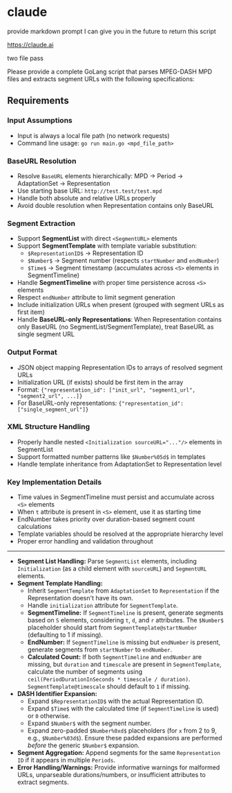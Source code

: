 # claude

provide markdown prompt I can give you in the future to return this script

https://claude.ai

two file pass

Please provide a complete GoLang script that parses MPEG-DASH MPD files and
extracts segment URLs with the following specifications:

## Requirements

### Input Assumptions
- Input is always a local file path (no network requests)
- Command line usage: `go run main.go <mpd_file_path>`

### BaseURL Resolution
- Resolve `BaseURL` elements hierarchically: MPD → Period → AdaptationSet → Representation
- Use starting base URL: `http://test.test/test.mpd`
- Handle both absolute and relative URLs properly
- Avoid double resolution when Representation contains only BaseURL

### Segment Extraction
- Support **SegmentList** with direct `<SegmentURL>` elements
- Support **SegmentTemplate** with template variable substitution:
  - `$RepresentationID$` → Representation ID
  - `$Number$` → Segment number (respects `startNumber` and `endNumber`)
  - `$Time$` → Segment timestamp (accumulates across `<S>` elements in SegmentTimeline)
- Handle **SegmentTimeline** with proper time persistence across `<S>` elements
- Respect `endNumber` attribute to limit segment generation
- Include initialization URLs when present (grouped with segment URLs as first item)
- Handle **BaseURL-only Representations**: When Representation contains only BaseURL (no SegmentList/SegmentTemplate), treat BaseURL as single segment URL

### Output Format
- JSON object mapping Representation IDs to arrays of resolved segment URLs
- Initialization URL (if exists) should be first item in the array
- Format: `{"representation_id": ["init_url", "segment1_url", "segment2_url", ...]}`
- For BaseURL-only representations: `{"representation_id": ["single_segment_url"]}`

### XML Structure Handling
- Properly handle nested `<Initialization sourceURL="..."/>` elements in SegmentList
- Support formatted number patterns like `$Number%05d$` in templates
- Handle template inheritance from AdaptationSet to Representation level

### Key Implementation Details
- Time values in SegmentTimeline must persist and accumulate across `<S>` elements
- When `t` attribute is present in `<S>` element, use it as starting time
- EndNumber takes priority over duration-based segment count calculations
- Template variables should be resolved at the appropriate hierarchy level
- Proper error handling and validation throughout

---

* **Segment List Handling:** Parse `SegmentList` elements, including `Initialization` (as a child element with `sourceURL`) and `SegmentURL` elements.
* **Segment Template Handling:**
    * Inherit `SegmentTemplate` from `AdaptationSet` to `Representation` if the Representation doesn't have its own.
    * Handle `initialization` attribute for `SegmentTemplate`.
    * **SegmentTimeline:** If `SegmentTimeline` is present, generate segments based on `S` elements, considering `t`, `d`, and `r` attributes. The `$Number$` placeholder should start from `SegmentTemplate@startNumber` (defaulting to 1 if missing).
    * **EndNumber:** If `SegmentTimeline` is missing but `endNumber` is present, generate segments from `startNumber` to `endNumber`.
    * **Calculated Count:** If both `SegmentTimeline` and `endNumber` are missing, but `duration` and `timescale` are present in `SegmentTemplate`, calculate the number of segments using `ceil(PeriodDurationInSeconds * timescale / duration)`. `SegmentTemplate@timescale` should default to `1` if missing.
* **DASH Identifier Expansion:**
    * Expand `$RepresentationID$` with the actual Representation ID.
    * Expand `$Time$` with the calculated time (if `SegmentTimeline` is used) or `0` otherwise.
    * Expand `$Number$` with the segment number.
    * Expand zero-padded `$Number%0xd$` placeholders (for `x` from 2 to 9, e.g., `$Number%03d$`). Ensure these padded expansions are performed *before* the generic `$Number$` expansion.
* **Segment Aggregation:** Append segments for the same `Representation ID` if it appears in multiple `Periods`.
* **Error Handling/Warnings:** Provide informative warnings for malformed URLs, unparseable durations/numbers, or insufficient attributes to extract segments.
